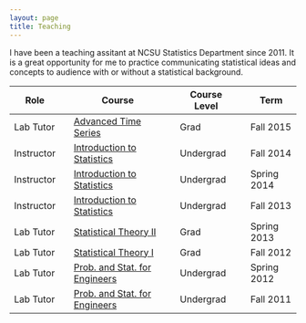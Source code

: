 ```yaml
---
layout: page
title: Teaching
---
```


I have been a teaching assitant at NCSU Statistics Department since 2011. It is a great opportunity for me to practice communicating statistical ideas and concepts to audience with or without a statistical background.

| Role | | Course | | Course Level | | Term |
| ---- |-| ------ |-| ------------ |-| ---- |
| Lab Tutor | | [Advanced Time Series](http://www.stat.ncsu.edu/courses/grad_special_topics/f2015/ST790_lahiri.php) |  | Grad |  | Fall 2015 |
| Instructor | | [Introduction to Statistics](http://www.stat.ncsu.edu/courses/course.php?id=ST311) |  | Undergrad |  | Fall 2014 |
| Instructor | | [Introduction to Statistics](http://www.stat.ncsu.edu/courses/course.php?id=ST311) |  | Undergrad |  | Spring 2014 |
| Instructor | | [Introduction to Statistics](http://www.stat.ncsu.edu/courses/course.php?id=ST311) |  | Undergrad |  | Fall 2013 |
| Lab Tutor | | [Statistical Theory II](http://www.stat.ncsu.edu/courses/course.php?id=ST522) |  | Grad |  | Spring 2013 |
| Lab Tutor | | [Statistical Theory I](http://www.stat.ncsu.edu/courses/course.php?id=ST521) |  | Grad |  | Fall 2012 |
| Lab Tutor | | [Prob. and Stat. for Engineers](http://www.stat.ncsu.edu/courses/course.php?id=ST370) |  | Undergrad |  | Spring 2012 |
| Lab Tutor | | [Prob. and Stat. for Engineers](http://www.stat.ncsu.edu/courses/course.php?id=ST370) |  | Undergrad |  | Fall 2011 |
